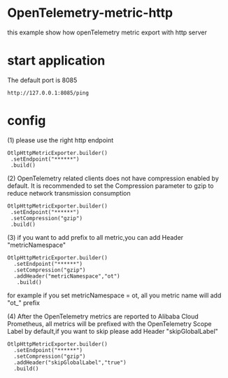 # OpenTelemetry-metric-http
this example show how openTelemetry metric export with http server

# start application
The default port is 8085

```
http://127.0.0.1:8085/ping
```

# config
(1) please  use the right http endpoint 
```
OtlpHttpMetricExporter.builder()
 .setEndpoint("******")
 .build()
```

(2) OpenTelemetry related clients does not have compression enabled by default. It is recommended to set the Compression parameter to gzip to reduce network transmission consumption
```
OtlpHttpMetricExporter.builder()
 .setEndpoint("******")
 .setCompression("gzip")
 .build()
```

(3) if you want to add prefix to all metric,you can add Header "metricNamespace"

```
OtlpHttpMetricExporter.builder()
  .setEndpoint("******")
  .setCompression("gzip")
  .addHeader("metricNamespace","ot")
   .build()
```
for example if you set metricNamespace = ot, all you metric name will add "ot_" prefix

(4) After the OpenTelemetry metrics are reported to Alibaba Cloud Prometheus, all metrics will be prefixed with the OpenTelemetry Scope Label by default,if you want to skip please add Header "skipGlobalLabel"
```
OtlpHttpMetricExporter.builder()
  .setEndpoint("******")
  .setCompression("gzip")
  .addHeader("skipGlobalLabel","true")
  .build()
```
